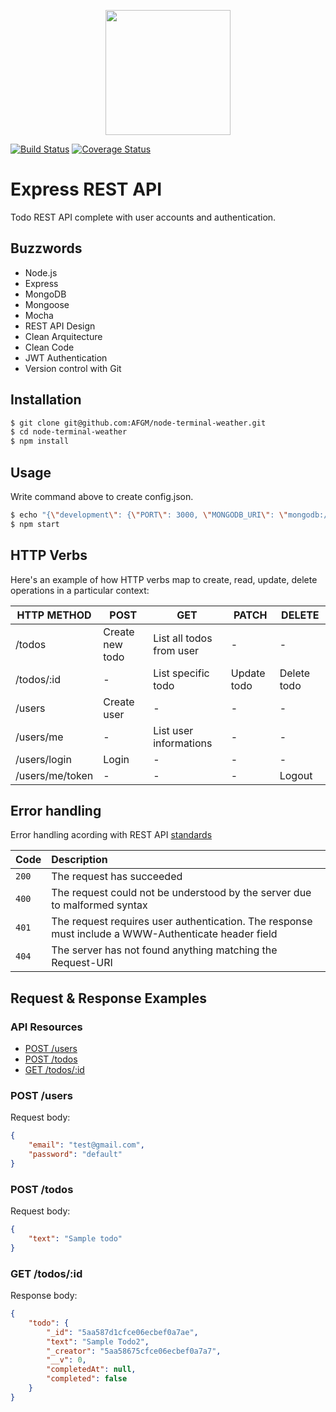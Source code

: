 <p align="center">
  <img width="200" src="https://camo.githubusercontent.com/fc61dcbdb7a6e49d3adecc12194b24ab20dfa25b/68747470733a2f2f692e636c6f756475702e636f6d2f7a6659366c4c376546612d3330303078333030302e706e67" />
</p>

[![Build Status](https://travis-ci.org/andremartingo/node-rest-api-todo.svg?branch=master)](https://travis-ci.org/AFGM/node-rest-api-todo)
[![Coverage Status](https://coveralls.io/repos/github/AFGM/node-rest-api-todo/badge.svg?branch=master)](https://coveralls.io/github/AFGM/node-rest-api-todo?branch=master)

# Express REST API

Todo REST API complete with user accounts and authentication.

## Buzzwords

- Node.js
- Express
- MongoDB
- Mongoose
- Mocha
- REST API Design
- Clean Arquitecture
- Clean Code
- JWT Authentication
- Version control with Git

## Installation

```bash
$ git clone git@github.com:AFGM/node-terminal-weather.git
$ cd node-terminal-weather
$ npm install
```

## Usage

Write command above to create config.json.

```bash
$ echo "{\"development\": {\"PORT\": 3000, \"MONGODB_URI\": \"mongodb://localhost:27017/todoapp\",\"JWT_SECRET\": \"ultrasecret\"}}" >> server/config/config.json
$ npm start
```

## HTTP Verbs

Here's an example of how HTTP verbs map to create, read, update, delete operations in a particular context:

| HTTP METHOD     | POST            | GET                      | PATCH       | DELETE      |
| --------------- | --------------- | ------------------------ | ----------- | ----------- |
| /todos          | Create new todo | List all todos from user | -           | -           |
| /todos/:id      | -               | List specific todo       | Update todo | Delete todo |
| /users          | Create user     | -                        | -           | -           |
| /users/me       | -               | List user informations   | -           | -           |
| /users/login    | Login           | -                        | -           | -           |
| /users/me/token | -               | -                        | -           | Logout      |

## Error handling

Error handling acording with REST API [standards](http://www.restapitutorial.com/httpstatuscodes.html)

| Code  | Description                                                                                         |
| :---- | :-------------------------------------------------------------------------------------------------- |
| `200` | The request has succeeded                                                                           |
| `400` | The request could not be understood by the server due to malformed syntax                           |
| `401` | The request requires user authentication. The response must include a WWW-Authenticate header field |
| `404` | The server has not found anything matching the Request-URI                                          |

## Request & Response Examples

### API Resources

- [POST /users](#post-users)
- [POST /todos](#post-todos)
- [GET /todos/:id](#get-todosid)

### POST /users

Request body:

```json
{
	"email": "test@gmail.com",
	"password": "default"
}
```

### POST /todos

Request body:

```json
{
	"text": "Sample todo"
}
```

### GET /todos/:id

Response body:

```json
{
	"todo": {
		"_id": "5aa587d1cfce06ecbef0a7ae",
		"text": "Sample Todo2",
		"_creator": "5aa58675cfce06ecbef0a7a7",
		"__v": 0,
		"completedAt": null,
		"completed": false
	}
}
```
